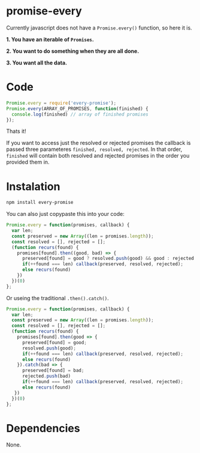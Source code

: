 # promise-every
Currently javascript does not have a `Promise.every()` function, so here it is.

**1. You have an iterable of **`Promises`**.**

**2. You want to do something when they are all done.**

**3. You want all the data.**

# Code

```javascript
Promise.every = require('every-promise');
Promise.every(ARRAY_OF_PROMISES, function(finished) {
  console.log(finished) // array of finished promises
});
```
Thats it!

If you want to access just the resolved or rejected promises the callback is passed three parameteres `finished, resolved, rejected`.
In that order, `finished` will contain both resolved and rejected promises in the order you provided them in.

# Instalation

```bash
npm install every-promise
```

You can also just copypaste this into your code:

```javascript
Promise.every = function(promises, callback) {
  var len;
  const preserved = new Array((len = promises.length));
  const resolved = [], rejected = [];
  (function recurs(found) {
    promises[found].then((good, bad) => {
      preserved[found] = good ? resolved.push(good) && good : rejected.push(bad) && bad;
      if(++found === len) callback(preserved, resolved, rejected);
      else recurs(found)
    })
  })(0)
};
```

Or useing the traditional `.then().catch()`.

```javascript
Promise.every = function(promises, callback) {
  var len;
  const preserved = new Array((len = promises.length));
  const resolved = [], rejected = [];
  (function recurs(found) {
    promises[found].then(good => {
      preserved[found] = good;
      resolved.push(good);
      if(++found === len) callback(preserved, resolved, rejected);
      else recurs(found)
    }).catch(bad => {
      preserved[found] = bad;
      rejected.push(bad)
      if(++found === len) callback(preserved, resolved, rejected);
      else recurs(found)
   })
  })(0)
};
```

# Dependencies

None.
